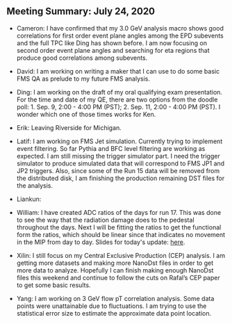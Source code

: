 Meeting Summary: July 24, 2020
---------------------------------

- Cameron: I have confirmed that my 3.0 GeV analysis macro shows good correlations for first order event plane angles among the EPD subevents and the full TPC like Ding has shown before. I am now focusing on second order event plane angles and searching for eta regions that produce good correlations among subevents.

- David: I am working on writing a maker that I can use to do some basic FMS QA as prelude to my future FMS analysis.
- Ding: I am working on the draft of my oral qualifying exam presentation. For the time and date of my QE, there are two options from the doodle poll:  1. Sep. 9, 2:00 - 4:00 PM (PST); 2. Sep. 11, 2:00 - 4:00 PM (PST). I wonder which one of those times works for Ken.

- Erik: Leaving Riverside for Michigan.

- Latif: I am working on FMS Jet simulation. Currently trying to implement event filtering. So far Pythia and BFC level filtering are working as expected. I am still missing the trigger simulator part. I need the trigger simulator to produce simulated data that will correspond to FMS JP1 and JP2 triggers. Also, since some of the Run 15 data will be removed from the distributed disk, I am finishing the production remaining DST files for the analysis.

- Liankun:

- William: I have created ADC ratios of the days for run 17. This was done to see the way that the radiation damage does to the pedestal throughout the days. Next I will be fitting the ratios to get the functional form the ratios, which should be linear since that indicates no movement in the MIP from day to day.
Slides for today's update: [here](https://drive.google.com/drive/folders/1Augo4GibCu58aF7Z4n3FlL9BccgP9SvZ).

- Xilin: I still focus on my Central Exclusive Production (CEP) analysis. I am getting more datasets and making more NanoDst files in order to get more data to analyze. Hopefully I can finish making enough NanoDst files this weekend and continue to follow the cuts on Rafal’s CEP paper to get some basic results.

- Yang: I am working on 3 GeV flow pT correlation analysis. Some data points were unattainable due to fluctuations. I am trying to use the statistical error size to estimate the approximate data point location.

